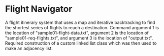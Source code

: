 # Flight Navigator
A flight itinerary system that uses a map and iterative backtracking to find the shortest series of flights to reach a destination. Command argument 1 is the location of "sample01-flight-data.txt", argument 2 is the location of "sample01-req-flights.txt", and argument 3 is the location of "output.txt". Required construction of a custom linked list class which was then used to make an adjacency list.
